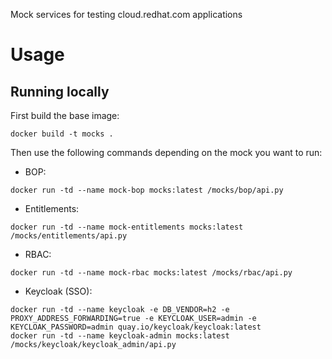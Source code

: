 Mock services for testing cloud.redhat.com applications

# Usage

## Running locally

First build the base image:
```
docker build -t mocks .
```

Then use the following commands depending on the mock you want to run:
* BOP:
```
docker run -td --name mock-bop mocks:latest /mocks/bop/api.py
```
* Entitlements:
```
docker run -td --name mock-entitlements mocks:latest /mocks/entitlements/api.py
```
* RBAC:
```
docker run -td --name mock-rbac mocks:latest /mocks/rbac/api.py
```
* Keycloak (SSO):
```
docker run -td --name keycloak -e DB_VENDOR=h2 -e PROXY_ADDRESS_FORWARDING=true -e KEYCLOAK_USER=admin -e KEYCLOAK_PASSWORD=admin quay.io/keycloak/keycloak:latest
docker run -td --name keycloak-admin mocks:latest /mocks/keycloak/keycloak_admin/api.py
```
